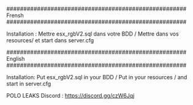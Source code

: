 ##################################################### Frensh #####################################################



Installation : Mettre esx_rgbV2.sql dans votre BDD / Mettre dans vos resources/ et start dans server.cfg



##################################################### English #####################################################



Installation: Put esx_rgbV2.sql in your BDD / Put in your resources / and start in server.cfg

POLO LEAKS 
Discord : https://discord.gg/czW6Jqj